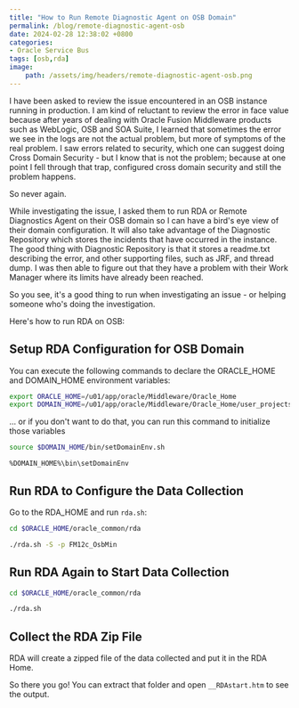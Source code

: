 ```yaml
---
title: "How to Run Remote Diagnostic Agent on OSB Domain"
permalink: /blog/remote-diagnostic-agent-osb
date: 2024-02-28 12:38:02 +0800
categories:
- Oracle Service Bus
tags: [osb,rda] 
image:
    path: /assets/img/headers/remote-diagnostic-agent-osb.png
---
```



I have been asked to review the issue encountered in an OSB instance running in production. I am kind of reluctant to review the error in face value because after years of dealing with Oracle Fusion Middleware products such as WebLogic, OSB and SOA Suite, I learned that sometimes the error we see in the logs are not the actual problem, but more of symptoms of the real problem. I saw errors related to security, which one can suggest doing Cross Domain Security - but I know that is not the problem; because at one point I fell through that trap, configured cross domain security and still the problem happens.

So never again.

While investigating the issue, I asked them to run RDA or Remote Diagnostics Agent on their OSB domain so I can have a bird's eye view of their domain configuration. It will also take advantage of the Diagnostic Repository which stores the incidents that have occurred in the instance. The good thing with Diagnostic Repository is that it stores a readme.txt describing the error, and other supporting files, such as JRF, and thread dump. I was then able to figure out that they have a problem with their Work Manager where its limits have already been reached.

So you see, it's a good thing to run when investigating an issue - or helping someone who's doing the investigation. 

Here's how to run RDA on OSB:

## Setup RDA Configuration for OSB Domain

You can execute the following commands to declare the ORACLE_HOME and DOMAIN_HOME environment variables:

```bash
export ORACLE_HOME=/u01/app/oracle/Middleware/Oracle_Home
export DOMAIN_HOME=/u01/app/oracle/Middleware/Oracle_Home/user_projects/domains/my_OSB_domain
```

... or if you don't want to do that, you can run this command to initialize those variables

```bash
source $DOMAIN_HOME/bin/setDomainEnv.sh
```

```batch
%DOMAIN_HOME%\bin\setDomainEnv
```

## Run RDA to Configure the Data Collection

Go to the RDA_HOME and run `rda.sh`:

```bash
cd $ORACLE_HOME/oracle_common/rda

./rda.sh -S -p FM12c_OsbMin
```

## Run RDA Again to Start Data Collection

```bash
cd $ORACLE_HOME/oracle_common/rda

./rda.sh
```

## Collect the RDA Zip File

RDA will create a zipped file of the data collected and put it in the RDA Home.

So there you go! You can extract that folder and open `__RDAstart.htm` to see the output. 

